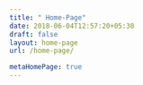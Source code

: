 ```yaml
---
title: " Home-Page"
date: 2018-06-04T12:57:20+05:30
draft: false
layout: home-page
url: /home-page/

metaHomePage: true
---
```

